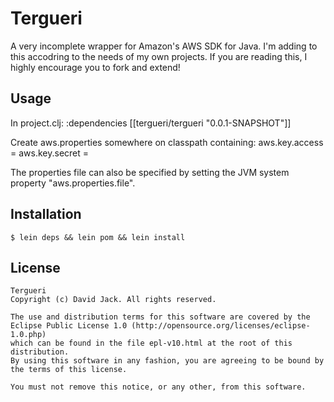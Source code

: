 # Tergueri

A very incomplete wrapper for Amazon's AWS SDK for Java.  I'm adding
to this accodring to the needs of my own projects.  If you are reading
this, I highly encourage you to fork and extend!

## Usage

In project.clj:
    :dependencies [[tergueri/tergueri "0.0.1-SNAPSHOT"]]

Create aws.properties somewhere on classpath containing:
    aws.key.access = <access key>
    aws.key.secret = <secret key>

The properties file can also be specified by setting the JVM system
property "aws.properties.file".

## Installation

    $ lein deps && lein pom && lein install

## License
    Tergueri
    Copyright (c) David Jack. All rights reserved.

    The use and distribution terms for this software are covered by the
    Eclipse Public License 1.0 (http://opensource.org/licenses/eclipse-1.0.php)
    which can be found in the file epl-v10.html at the root of this distribution.
    By using this software in any fashion, you are agreeing to be bound by
    the terms of this license.

    You must not remove this notice, or any other, from this software.

